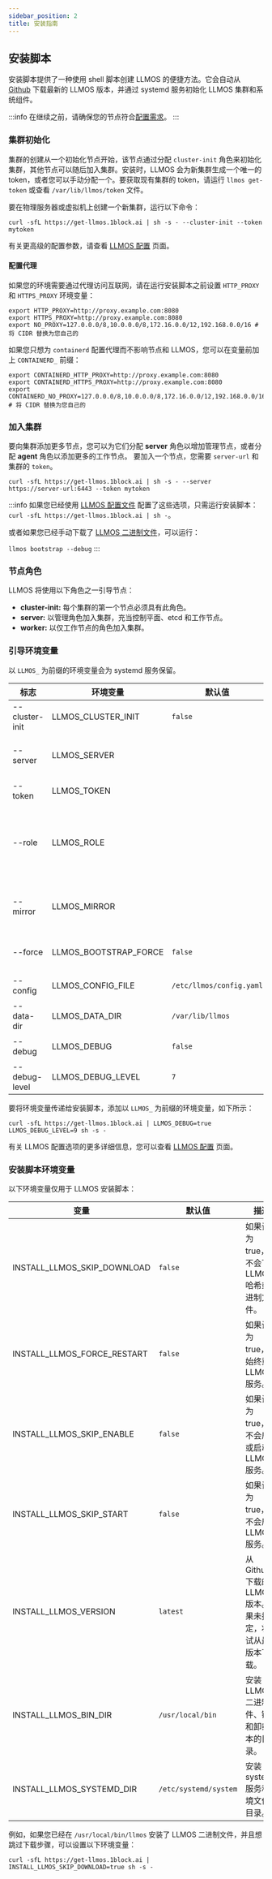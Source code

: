```yaml
---
sidebar_position: 2
title: 安装指南
---
```


## 安装脚本

安装脚本提供了一种使用 shell 脚本创建 LLMOS 的便捷方法。它会自动从 [Github](https://github.com/llmos-ai/llmos/releases) 下载最新的 LLMOS 版本，并通过 systemd 服务初始化 LLMOS 集群和系统组件。

:::info
在继续之前，请确保您的节点符合[配置需求](./requirements)。
:::

### 集群初始化

集群的创建从一个初始化节点开始，该节点通过分配 `cluster-init` 角色来初始化集群，其他节点可以随后加入集群。安装时，LLMOS 会为新集群生成一个唯一的 token，或者您可以手动分配一个。要获取现有集群的 token，请运行 `llmos get-token` 或查看 `/var/lib/llmos/token` 文件。

要在物理服务器或虚拟机上创建一个新集群，运行以下命令：

```shell
curl -sfL https://get-llmos.1block.ai | sh -s - --cluster-init --token mytoken
```

有关更高级的配置参数，请查看 [LLMOS 配置](/docs/installation/configurations) 页面。

#### 配置代理
如果您的环境需要通过代理访问互联网，请在运行安装脚本之前设置 `HTTP_PROXY` 和 `HTTPS_PROXY` 环境变量：

```shell
export HTTP_PROXY=http://proxy.example.com:8080
export HTTPS_PROXY=http://proxy.example.com:8080
export NO_PROXY=127.0.0.0/8,10.0.0.0/8,172.16.0.0/12,192.168.0.0/16 # 将 CIDR 替换为您自己的
```

如果您只想为 `containerd` 配置代理而不影响节点和 LLMOS，您可以在变量前加上 `CONTAINERD_` 前缀：

```shell
export CONTAINERD_HTTP_PROXY=http://proxy.example.com:8080
export CONTAINERD_HTTPS_PROXY=http://proxy.example.com:8080
export CONTAINERD_NO_PROXY=127.0.0.0/8,10.0.0.0/8,172.16.0.0/12,192.168.0.0/16 # 将 CIDR 替换为您自己的
```

### 加入集群

要向集群添加更多节点，您可以为它们分配 **server** 角色以增加管理节点，或者分配 **agent** 角色以添加更多的工作节点。
要加入一个节点，您需要 `server-url` 和集群的 `token`。

```shell
curl -sfL https://get-llmos.1block.ai | sh -s - --server https://server-url:6443 --token mytoken
```

:::info
如果您已经使用 [LLMOS 配置文件](/docs/installation/configurations) 配置了这些选项，只需运行安装脚本：
`curl -sfL https://get-llmos.1block.ai | sh -`。

或者如果您已经手动下载了 [LLMOS 二进制文件](https://github.com/llmos-ai/llmos/releases)，可以运行：

`llmos bootstrap --debug`
:::

### 节点角色

LLMOS 将使用以下角色之一引导节点：

- **cluster-init:** 每个集群的第一个节点必须具有此角色。
- **server:** 以管理角色加入集群，充当控制平面、etcd 和工作节点。
- **worker:** 以仅工作节点的角色加入集群。


### 引导环境变量
以 `LLMOS_` 为前缀的环境变量会为 systemd 服务保留。

| 标志               | 环境变量              | 默认值                    | 描述                                                       |
|------------------|-----------------------|--------------------------|----------------------------------------------------------|
| --cluster-init   | LLMOS_CLUSTER_INIT    | `false`                  | 将作为集群初始化节点运行。                                            |
| --server         | LLMOS_SERVER          |                          | 要加入的服务器的 URL，例如 `https://server-url:6443`                |
| --token          | LLMOS_TOKEN           |                          | 用于加入集群的 token。                                           |
| --role           | LLMOS_ROLE            |                          | 用于加入集群的节点角色。当提供服务器 URL 和 token 时，如果角色为空，默认为 `worker` 角色。 |
| --mirror         | LLMOS_MIRROR          |                          | 用于指定 LLMOS 安装的镜像代理。目前仅支持 `cn` 选项。                        |
| --force          | LLMOS_BOOTSTRAP_FORCE | `false`                  | 即使已经引导，仍强制运行引导过程。                                        |
| --config         | LLMOS_CONFIG_FILE     | `/etc/llmos/config.yaml` | LLMOS 配置文件的路径。                                           |
| --data-dir       | LLMOS_DATA_DIR        | `/var/lib/llmos`         | LLMOS 数据目录的路径。                                           |
| --debug          | LLMOS_DEBUG           | `false`                  | 启用调试日志记录。                                                |
| --debug-level    | LLMOS_DEBUG_LEVEL     | `7`                      | 调试日志级别 (有效范围 0-9)。                                       |

要将环境变量传递给安装脚本，添加以 `LLMOS_` 为前缀的环境变量，如下所示：

```shell
curl -sfL https://get-llmos.1block.ai | LLMOS_DEBUG=true LLMOS_DEBUG_LEVEL=9 sh -s -
```

有关 LLMOS 配置选项的更多详细信息，您可以查看 [LLMOS 配置](/docs/installation/configurations) 页面。

### 安装脚本环境变量

以下环境变量仅用于 LLMOS 安装脚本：

| 变量                        | 默认值                 | 描述                                                                                                           |
|-----------------------------|-----------------------|---------------------------------------------------------------------------------------------------------------|
| INSTALL_LLMOS_SKIP_DOWNLOAD | `false`               | 如果设置为 true，将不会下载 LLMOS 哈希或二进制文件。                                                           |
| INSTALL_LLMOS_FORCE_RESTART | `false`               | 如果设置为 true，将始终重启 LLMOS 服务。                                                                       |
| INSTALL_LLMOS_SKIP_ENABLE   | `false`               | 如果设置为 true，将不会启用或启动 LLMOS 服务。                                                                 |
| INSTALL_LLMOS_SKIP_START    | `false`               | 如果设置为 true，将不会启动 LLMOS 服务。                                                                       |
| INSTALL_LLMOS_VERSION       | `latest`              | 从 Github 下载的 LLMOS 版本。如果未指定，将尝试从最新版本下载。                                                |
| INSTALL_LLMOS_BIN_DIR       | `/usr/local/bin`      | 安装 LLMOS 二进制文件、链接和卸载脚本的目录。                                                                  |
| INSTALL_LLMOS_SYSTEMD_DIR   | `/etc/systemd/system` | 安装 systemd 服务和环境文件的目录。                                                                            |

例如，如果您已经在 `/usr/local/bin/llmos` 安装了 LLMOS 二进制文件，并且想跳过下载步骤，可以设置以下环境变量：

```shell
curl -sfL https://get-llmos.1block.ai | INSTALL_LLMOS_SKIP_DOWNLOAD=true sh -s -
```